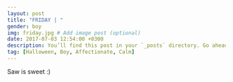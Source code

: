 ```yaml
---
layout: post
title: "FRIDAY | "
gender: boy
img: friday.jpg # Add image post (optional)
date: 2017-07-03 12:54:00 +0300
description: You’ll find this post in your `_posts` directory. Go ahead and edit it and re-build the site to see your changes. # Add post description (optional)
tag: [Halloween, Boy, Affectionate, Calm]
---
```


Saw is sweet :)